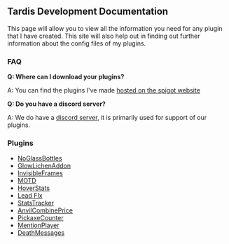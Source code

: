 ## Tardis Development Documentation

This page will allow you to view all the information you need for any plugin that I have created. This site will also help out in finding out further information about the config files of my plugins.

### FAQ
**Q: Where can I download your plugins?**

A: You can find the plugins I've made [hosted on the spigot website](https://www.spigotmc.org/resources/authors/brand0n_.109140/)

**Q: Do you have a discord server?**

A: We do have a [discord server](https://discord.gg/eYW6tTuCKz), it is primarily used for support of our plugins.

### Plugins

- [NoGlassBottles](https://www.spigotmc.org/resources/noglassbottles.98581/)
- [GlowLichenAddon](https://www.spigotmc.org/resources/glowlichenaddon.100565/)
- [InvisibleFrames](https://www.spigotmc.org/resources/invisibleframes.101199/)
- [MOTD](https://www.spigotmc.org/resources/motd.103174/)
- [HoverStats](https://www.spigotmc.org/resources/hoverstats.100245/)
- [Lead FIx](https://www.spigotmc.org/resources/lead-fix.99332/)
- [StatsTracker](https://www.spigotmc.org/resources/statstracker.100248/)
- [AnvilCombinePrice](https://www.spigotmc.org/resources/anvilcombineprice.100243/)
- [PickaxeCounter](https://www.spigotmc.org/resources/pickaxecounter.100247/)
- [MentionPlayer](https://www.spigotmc.org/resources/mentionplayer.100246/)
- [DeathMessages](https://www.spigotmc.org/resources/deathmessages.100244/)

